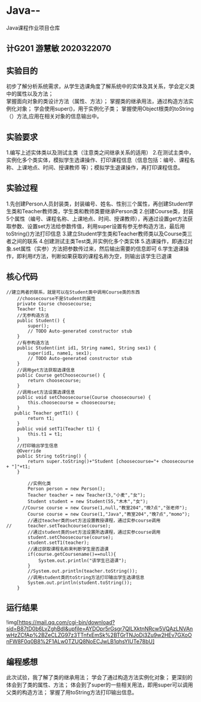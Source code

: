 # Java--
Java课程作业项目仓库
## 计G201 游慧敏 2020322070
## 实验目的</br>
   初步了解分析系统需求，从学生选课角度了解系统中的实体及其关系，学会定义类中的属性以及方法；</br>
   掌握面向对象的类设计方法（属性、方法）；
   掌握类的继承用法，通过构造方法实例化对象；
   学会使用super()，用于实例化子类；
   掌握使用Object根类的toString（）方法,应用在相关对象的信息输出中。
## 实验要求
   1.编写上述实体类以及测试主类（注意类之间继承关系的适用）
   2.在测试主类中，实例化多个类实体，模拟学生选课操作、打印课程信息（信息包括：编号、课程名称、上课地点、时间、授课教师 等）；模拟学生退课操作，再打印课程信息。
## 实验过程
   1.先创建Person人员封装类，封装编号、姓名、性别三个属性，再创建Student学生类和Teacher教师类，学生类和教师类要继承Person类
   2.创建Course类，封装5个属性（编号、课程名称、上课地点、时间、授课教师），再通过设置get方法获取参数、设置set方法给参数传值，利用super设置有参无参构造方法，最后用toString()方法打印信息
   3.建立Student学生类和Teacher教师类以及Course类三者之间的联系
   4.创建测试主类Test类,并实例化多个类实体
   5.选课操作，即通过对象.set属性（实参）方法把参数传过来，然后输出需要的信息即可
   6.学生退课操作，即利用if方法，判断如果获取的课程名称为空，则输出该学生已退课
## 核心代码
```
//建立两者的联系，就是可以在Student类中调用Course类的东西
	//choosecourse不是Student的属性
	private Course choosecourse;
	Teacher t1;
	//无参构造方法
	public Student() {
		super();
		// TODO Auto-generated constructor stub
	}	
	//有参构造方法		
	public Student(int id1, String name1, String sex1) {
		super(id1, name1, sex1);
		// TODO Auto-generated constructor stub
	}
	//调用get方法获取选课信息
	public Course getChoosecourse() {
		return choosecourse;
	}
	//调用set方法设置选课信息
	public void setChoosecourse(Course choosecourse) {
		this.choosecourse = choosecourse;
	}	
   public Teacher getT1() {
		return t1;
	}
	public void setT1(Teacher t1) {
		this.t1 = t1;
	}
	//打印输出学生信息
	@Override
	public String toString() {
		return super.toString()+"Student [choosecourse="+ choosecourse + "]"+t1;
	}
```
```
		//实例化类
		Person person = new Person();
		Teacher teacher = new Teacher(3,"小麦","女");
		Student student = new Student(55,"木木","女");
	  //Course course = new Course(1,null,"教室204","晚7点","张老师");
		Course course = new Course(1,"Java","教室204","晚7点","momo");
		//通过teacher类的set方法设置教授课程，通过实参course调用
//		teacher.setTeachcourse(course);
		//通过student类的set方法设置所选课程，通过实参course调用
		student.setChoosecourse(course);
		student.setT1(teacher);
		//通过获取课程名称来判断学生是否退课
		if(course.getCoursename()==null){
			System.out.println("该学生已退课");
		}
		//System.out.println(teacher.toString());
		//调用student类的toString方法打印输出学生选课信息
		System.out.println(student.toString());				
	}
```
## 运行结果
!img[https://mail.qq.com/cgi-bin/download?sid=B87tD0b6LvZghBdI&upfile=AYDOpr5rGsgr7QILXktnNRcw5VQAzLNVAnwHzZCfAp%2BZeCLZG97z3TTnfxEmSk%2BTGrTNJoDi3Zu9w2HEv7GXoOnFW8F0q0B8%2F1ALw0TZUQ8NoECJwLB1qhsYIUTe78bU]

## 编程感想
   此次试验，我了解了类的继承用法；
   学会了通过构造方法实例化对象；
   更深刻的体会到了类的属性、方法；
   体会到了super的一些相关用法，即用super可以调用父类的构造方法；
   掌握了用toString方法打印输出信息。

